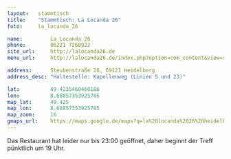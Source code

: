 ```yaml
---
layout:   stammtisch
title:    "Stammtisch: La Locanda 26"
foto:     la_locanda_26

name:         La Locanda 26
phone:        06221 7268922
site_url:     http://lalocanda26.de
menu_url:     http://lalocanda26.de/index.php?option=com_content&view=article&id=19&Itemid=27

address:      Steubenstraße 26, 69121 Heidelberg
address_desc: "Haltestelle: Kapellenweg (Linien 5 und 23)"

lat:          49.4235460460186
lon:          8.68857353925705
map_lat:      49.425
map_lon:      8.68857353925705
map_zoom:     16
gmaps_url:    https://maps.google.de/maps?q=la%20locanda%2026%20heidelberg
---
```

Das Restaurant hat leider nur bis 23:00 geöffnet, daher beginnt der Treff pünktlich um 19 Uhr.
